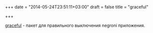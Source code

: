 +++
date = "2014-05-24T23:51:11+03:00"
draft = false
title = "graceful"

+++

<p><a href="https://github.com/stretchr/graceful">graceful</a>&nbsp;- пакет для правильного выключения negroni приложения.</p>

